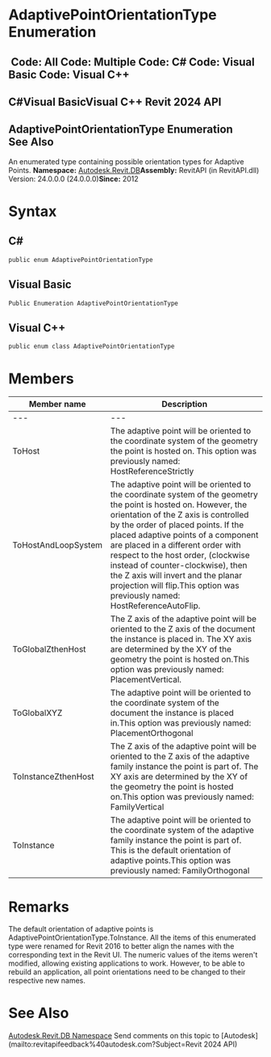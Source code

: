 # AdaptivePointOrientationType Enumeration

﻿
 Code: All Code: Multiple Code: C# Code: Visual Basic Code: Visual C++   
---  
C#Visual BasicVisual C++
Revit 2024 API  
---  
AdaptivePointOrientationType Enumeration  
See Also  
---  
An enumerated type containing possible orientation types for Adaptive Points. 
**Namespace:** [Autodesk.Revit.DB](87546ba7-461b-c646-cbb1-2cb8f5bff8b2.md "Autodesk.Revit.DB Namespace")**Assembly:** RevitAPI (in RevitAPI.dll) Version: 24.0.0.0 (24.0.0.0)**Since:** 2012 
# Syntax
C#  
---  
```text
public enum AdaptivePointOrientationType
```
  
Visual Basic  
---  
```text
Public Enumeration AdaptivePointOrientationType
```
  
Visual C++  
---  
```text
public enum class AdaptivePointOrientationType
```
  
# Members
| Member name | Description |
| --- | --- |
| --- | --- |
| ToHost | The adaptive point will be oriented to the coordinate system of the geometry the point is hosted on. This option was previously named: HostReferenceStrictly |
| ToHostAndLoopSystem | The adaptive point will be oriented to the coordinate system of the geometry the point is hosted on. However, the orientation of the Z axis is controlled by the order of placed points. If the placed adaptive points of a component are placed in a different order with respect to the host order, (clockwise instead of counter-clockwise), then the Z axis will invert and the planar projection will flip.This option was previously named: HostReferenceAutoFlip. |
| ToGlobalZthenHost | The Z axis of the adaptive point will be oriented to the Z axis of the document the instance is placed in. The XY axis are determined by the XY of the geometry the point is hosted on.This option was previously named: PlacementVertical. |
| ToGlobalXYZ | The adaptive point will be oriented to the coordinate system of the document the instance is placed in.This option was previously named: PlacementOrthogonal |
| ToInstanceZthenHost | The Z axis of the adaptive point will be oriented to the Z axis of the adaptive family instance the point is part of. The XY axis are determined by the XY of the geometry the point is hosted on.This option was previously named: FamilyVertical |
| ToInstance | The adaptive point will be oriented to the coordinate system of the adaptive family instance the point is part of. This is the default orientation of adaptive points.This option was previously named: FamilyOrthogonal |

# Remarks
The default orientation of adaptive points is AdaptivePointOrientationType.ToInstance.
All the items of this enumerated type were renamed for Revit 2016 to better align the names with the corresponding text in the Revit UI. The numeric values of the items weren't modified, allowing existing applications to work. However, to be able to rebuild an application, all point orientations need to be changed to their respective new names.
# See Also
[Autodesk.Revit.DB Namespace](87546ba7-461b-c646-cbb1-2cb8f5bff8b2.md "Autodesk.Revit.DB Namespace")
Send comments on this topic to [Autodesk](mailto:revitapifeedback%40autodesk.com?Subject=Revit 2024 API)